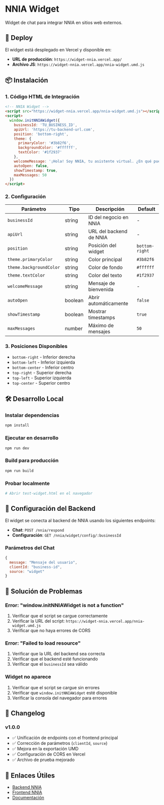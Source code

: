 # NNIA Widget

Widget de chat para integrar NNIA en sitios web externos.

## 🚀 Deploy

El widget está desplegado en Vercel y disponible en:
- **URL de producción**: `https://widget-nnia.vercel.app/`
- **Archivo JS**: `https://widget-nnia.vercel.app/nnia-widget.umd.js`

## 📦 Instalación

### 1. Código HTML de Integración

```html
<!-- NNIA Widget -->
<script src="https://widget-nnia.vercel.app/nnia-widget.umd.js"></script>
<script>
  window.initNNIAWidget({
    businessId: 'TU_BUSINESS_ID',
    apiUrl: 'https://tu-backend-url.com',
    position: 'bottom-right',
    theme: {
      primaryColor: '#3b82f6',
      backgroundColor: '#ffffff',
      textColor: '#1f2937'
    },
    welcomeMessage: '¡Hola! Soy NNIA, tu asistente virtual. ¿En qué puedo ayudarte?',
    autoOpen: false,
    showTimestamp: true,
    maxMessages: 50
  })
</script>
```

### 2. Configuración

| Parámetro | Tipo | Descripción | Default |
|-----------|------|-------------|---------|
| `businessId` | string | ID del negocio en NNIA | - |
| `apiUrl` | string | URL del backend de NNIA | - |
| `position` | string | Posición del widget | `bottom-right` |
| `theme.primaryColor` | string | Color principal | `#3b82f6` |
| `theme.backgroundColor` | string | Color de fondo | `#ffffff` |
| `theme.textColor` | string | Color del texto | `#1f2937` |
| `welcomeMessage` | string | Mensaje de bienvenida | - |
| `autoOpen` | boolean | Abrir automáticamente | `false` |
| `showTimestamp` | boolean | Mostrar timestamps | `true` |
| `maxMessages` | number | Máximo de mensajes | `50` |

### 3. Posiciones Disponibles

- `bottom-right` - Inferior derecha
- `bottom-left` - Inferior izquierda
- `bottom-center` - Inferior centro
- `top-right` - Superior derecha
- `top-left` - Superior izquierda
- `top-center` - Superior centro

## 🛠️ Desarrollo Local

### Instalar dependencias
```bash
npm install
```

### Ejecutar en desarrollo
```bash
npm run dev
```

### Build para producción
```bash
npm run build
```

### Probar localmente
```bash
# Abrir test-widget.html en el navegador
```

## 🔧 Configuración del Backend

El widget se conecta al backend de NNIA usando los siguientes endpoints:

- **Chat**: `POST /nnia/respond`
- **Configuración**: `GET /nnia/widget/config/:businessId`

### Parámetros del Chat
```javascript
{
  message: "Mensaje del usuario",
  clientId: "business-id",
  source: "widget"
}
```

## 🐛 Solución de Problemas

### Error: "window.initNNIAWidget is not a function"

1. Verificar que el script se cargue correctamente
2. Verificar la URL del script: `https://widget-nnia.vercel.app/nnia-widget.umd.js`
3. Verificar que no haya errores de CORS

### Error: "Failed to load resource"

1. Verificar que la URL del backend sea correcta
2. Verificar que el backend esté funcionando
3. Verificar que el `businessId` sea válido

### Widget no aparece

1. Verificar que el script se cargue sin errores
2. Verificar que `window.initNNIAWidget` esté disponible
3. Verificar la consola del navegador para errores

## 📝 Changelog

### v1.0.0
- ✅ Unificación de endpoints con el frontend principal
- ✅ Corrección de parámetros (`clientId`, `source`)
- ✅ Mejora en la exportación UMD
- ✅ Configuración de CORS en Vercel
- ✅ Archivo de prueba mejorado

## 🔗 Enlaces Útiles

- [Backend NNIA](https://github.com/tu-repo/nnia-backend)
- [Frontend NNIA](https://github.com/tu-repo/nnia-frontend)
- [Documentación](https://docs.nnia.com) 